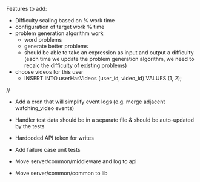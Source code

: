 
Features to add:
* Difficulty scaling based on % work time
* configuration of target work % time
* problem generation algorithm work
  * word problems
  * generate better problems
  * should be able to take an expression as input and output a difficulty (each time we update the problem generation algorithm, we need to recalc the difficulty of existing problems)
* choose videos for this user
  * INSERT INTO userHasVideos (user_id, video_id) VALUES (1, 2);

//

- Add a cron that will simplify event logs (e.g. merge adjacent watching_video events)

- Handler test data should be in a separate file & should be auto-updated by the tests

- Hardcoded API token for writes

- Add failure case unit tests

- Move server/common/middleware and log to api
- Move server/common/common to lib

